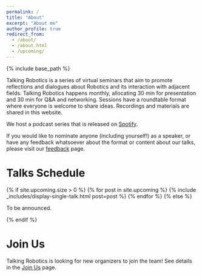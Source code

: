 ```yaml
---
permalink: /
title: "About"
excerpt: "About me"
author_profile: true
redirect_from: 
  - /about/
  - /about.html
  - /upcoming/
---
```

{% include base_path %}


Talking Robotics is a series of virtual seminars that aim to promote reflections and dialogues about Robotics and its interaction with adjacent fields. Talking Robotics happens monthly, allocating 30 min for presentation and 30 min for Q&A and networking. Sessions have a roundtable format where everyone is welcome to share ideas. Recordings and materials are shared in this website.

We host a podcast series that is released on [Spotify](https://open.spotify.com/show/68hYjMnzwsb5WNLEe45utG).

If you would like to nominate anyone (including yourself!) as a speaker, or have any feedback whatsoever about the format or content about our talks, please visit our [feedback](https://talking-robotics.github.io//feedback/) page.


Talks Schedule
======
{% if site.upcoming.size > 0 %}
  {% for post in site.upcoming %}
    {% include _includes/display-single-talk.html post=post %}
  {% endfor %}
{% else %}
  <p>To be announced.</p>
{% endif %}

Join Us
======

Talking Robotics is looking for new organizers to join the team! See details in the [Join Us](https://talking-robotics.github.io/join) page.
